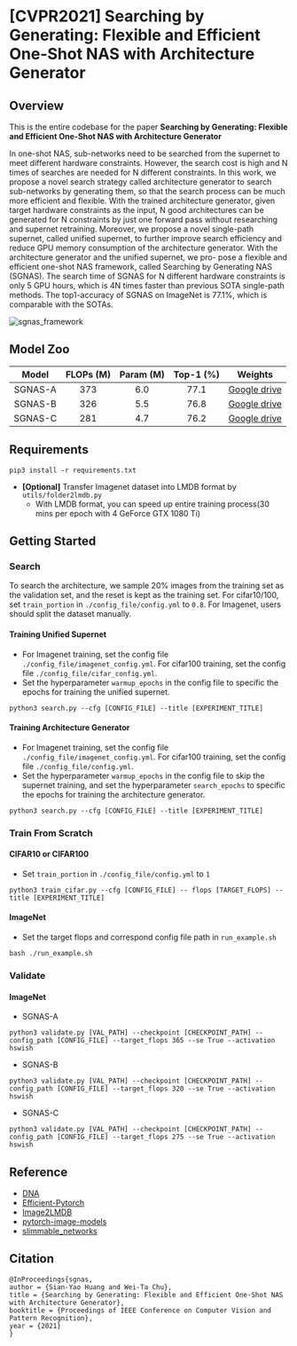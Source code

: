 # [CVPR2021] Searching by Generating: Flexible and Efficient One-Shot NAS with Architecture Generator
## Overview
This is the entire codebase for the paper **Searching by Generating: Flexible and Efficient One-Shot NAS with Architecture Generator**

In one-shot NAS, sub-networks need to be searched from the supernet to meet different hardware constraints. However, the search cost is high and N times of searches are needed for N different constraints. In this work, we propose a novel search strategy called architecture generator to search sub-networks by generating them, so that the search process can be much more efficient and flexible. With the trained architecture generator, given target hardware constraints as the input, N good architectures can be generated for N constraints by just one forward pass without researching and supernet retraining. Moreover, we propose a novel single-path supernet, called unified supernet, to further improve search efficiency and reduce GPU memory consumption of the architecture generator. With the architecture generator and the unified supernet, we pro-
pose a flexible and efficient one-shot NAS framework, called Searching by Generating NAS (SGNAS). The search time of SGNAS for N different hardware constraints is only 5 GPU hours, which is 4N times faster than previous SOTA single-path methods. The top1-accuracy of SGNAS on ImageNet is 77.1%, which is comparable with the SOTAs.

![sgnas_framework](./resource/SGNAS_framework.png)


## Model Zoo
|  Model  |  FLOPs (M) | Param (M) | Top-1 (%) | Weights |
|:-------:|:----------:|:---------:|:---------:|:-------:|
| SGNAS-A |     373    |    6.0    |    77.1   |  [Google drive](https://drive.google.com/file/d/10SBC1nm4n41zpvnQuJfQd8lvV0BlDJhu/view?usp=sharing)   |
| SGNAS-B |     326    |    5.5    |    76.8   |  [Google drive](https://drive.google.com/file/d/1g-evYXON8ZYmHZKS6LUQs9H0dBbfdrkj/view?usp=sharing)   |
| SGNAS-C |     281    |    4.7    |    76.2   |  [Google drive](https://drive.google.com/file/d/1x03lQEGQXue9DWVVQDEIS6Hn15sQh_wf/view?usp=sharing)   |

## Requirements
```
pip3 install -r requirements.txt
```
- <b>[Optional]</b> Transfer Imagenet dataset into LMDB format by ```utils/folder2lmdb.py```
    - With LMDB format, you can speed up entire training process(30 mins per epoch with 4 GeForce GTX 1080 Ti)

## Getting Started
### Search
To search the architecture, we sample 20% images from the training set as the validation set, and the reset is kept as the training set.
For cifar10/100, set `train_portion` in `./config_file/config.yml` to `0.8`.
For Imagenet, users should split the dataset manually.

#### Training Unified Supernet
* For Imagenet training, set the config file `./config_file/imagenet_config.yml`. For cifar100 training, set the config file `./config_file/cifar_config.yml`.
* Set the hyperparameter `warmup_epochs` in the config file to specific the epochs for training the unified supernet.

```
python3 search.py --cfg [CONFIG_FILE] --title [EXPERIMENT_TITLE]
```
#### Training Architecture Generator
* For Imagenet training, set the config file `./config_file/imagenet_config.yml`. For cifar100 training, set the config file `./config_file/config.yml`.
* Set the hyperparameter `warmup_epochs`  in the config file to skip the supernet training, and set the hyperparameter `search_epochs` to specific the epochs for training the architecture generator.
```
python3 search.py --cfg [CONFIG_FILE] --title [EXPERIMENT_TITLE]
```

### Train From Scratch
#### CIFAR10 or CIFAR100
* Set `train_portion` in `./config_file/config.yml` to `1`
```
python3 train_cifar.py --cfg [CONFIG_FILE] -- flops [TARGET_FLOPS] --title [EXPERIMENT_TITLE]
```
#### ImageNet
* Set the target flops and correspond config file path in `run_example.sh`
```
bash ./run_example.sh
```

### Validate
#### ImageNet
* SGNAS-A
``` SGNAS-A
python3 validate.py [VAL_PATH] --checkpoint [CHECKPOINT_PATH] --config_path [CONFIG_FILE] --target_flops 365 --se True --activation hswish
```
* SGNAS-B
``` SGNAS-B
python3 validate.py [VAL_PATH] --checkpoint [CHECKPOINT_PATH] --config_path [CONFIG_FILE] --target_flops 320 --se True --activation hswish
```
* SGNAS-C
``` SGNAS-C
python3 validate.py [VAL_PATH] --checkpoint [CHECKPOINT_PATH] --config_path [CONFIG_FILE] --target_flops 275 --se True --activation hswish
```

## Reference
* [DNA](https://github.com/changlin31/DNA)
* [Efficient-Pytorch](https://github.com/Lyken17/Efficient-PyTorch)
* [Image2LMDB](https://github.com/Fangyh09/Image2LMDB)
* [pytorch-image-models](https://github.com/rwightman/pytorch-image-models/)
* [slimmable_networks](https://github.com/JiahuiYu/slimmable_networks/blob/master/utils/config.py)

## Citation
```
@InProceedings{sgnas,
author = {Sian-Yao Huang and Wei-Ta Chu},
title = {Searching by Generating: Flexible and Efficient One-Shot NAS with Architecture Generator},
booktitle = {Proceedings of IEEE Conference on Computer Vision and Pattern Recognition},
year = {2021}
}
```
